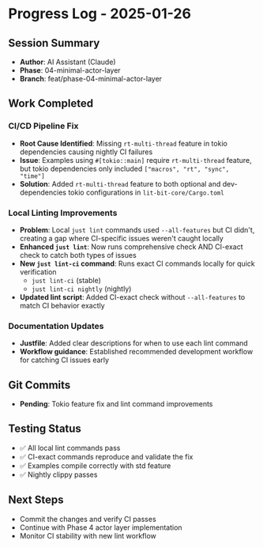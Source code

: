 # Progress Log - 2025-01-26

## Session Summary
* **Author**: AI Assistant (Claude)
* **Phase**: 04-minimal-actor-layer
* **Branch**: feat/phase-04-minimal-actor-layer

## Work Completed

### CI/CD Pipeline Fix
* **Root Cause Identified**: Missing `rt-multi-thread` feature in tokio dependencies causing nightly CI failures
* **Issue**: Examples using `#[tokio::main]` require `rt-multi-thread` feature, but tokio dependencies only included `["macros", "rt", "sync", "time"]`
* **Solution**: Added `rt-multi-thread` feature to both optional and dev-dependencies tokio configurations in `lit-bit-core/Cargo.toml`

### Local Linting Improvements
* **Problem**: Local `just lint` commands used `--all-features` but CI didn't, creating a gap where CI-specific issues weren't caught locally
* **Enhanced `just lint`**: Now runs comprehensive check AND CI-exact check to catch both types of issues
* **New `just lint-ci` command**: Runs exact CI commands locally for quick verification
  - `just lint-ci` (stable)
  - `just lint-ci nightly` (nightly)
* **Updated lint script**: Added CI-exact check without `--all-features` to match CI behavior exactly

### Documentation Updates
* **Justfile**: Added clear descriptions for when to use each lint command
* **Workflow guidance**: Established recommended development workflow for catching CI issues early

## Git Commits
* **Pending**: Tokio feature fix and lint command improvements

## Testing Status
* ✅ All local lint commands pass
* ✅ CI-exact commands reproduce and validate the fix
* ✅ Examples compile correctly with std feature
* ✅ Nightly clippy passes

## Next Steps
* Commit the changes and verify CI passes
* Continue with Phase 4 actor layer implementation
* Monitor CI stability with new lint workflow 